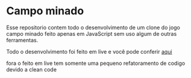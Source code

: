 # Campo minado
Esse repositorio contem todo o desenvolvimento de um clone do jogo campo minado feito apenas em JavaScript sem uso algum de outras ferramentas.

Todo o desenvolvimento foi feito em live e você pode conferir [aqui](https://www.twitch.tv/videos/616236941)

fora o feito em live tem somente uma pequeno refatoramento de codigo devido a clean code